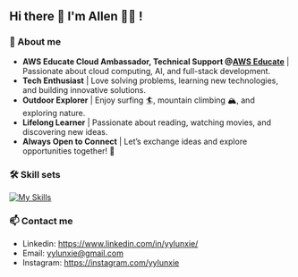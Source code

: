 ## Hi there 👋 I'm Allen 🏄‍♂️ !

### 🔭 About me

- **AWS Educate Cloud Ambassador, Technical Support @[AWS Educate]()** | Passionate about cloud computing, AI, and full-stack development.
- **Tech Enthusiast** | Love solving problems, learning new technologies, and building innovative solutions.
- **Outdoor Explorer** | Enjoy surfing 🏄, mountain climbing 🏔️, and exploring nature.
- **Lifelong Learner** | Passionate about reading, watching movies, and discovering new ideas.
- **Always Open to Connect** | Let’s exchange ideas and explore opportunities together! 🚀

### 🛠️ Skill sets

[![My Skills](https://skillicons.dev/icons?i=py,docker,pytorch,opencv,react,aws,arduino,raspberrypi)](https://skillicons.dev)

### 📫 Contact me

- Linkedin: https://www.linkedin.com/in/yylunxie/
- Email: yylunxie@gmail.com
- Instagram: https://instagram.com/yylunxie
